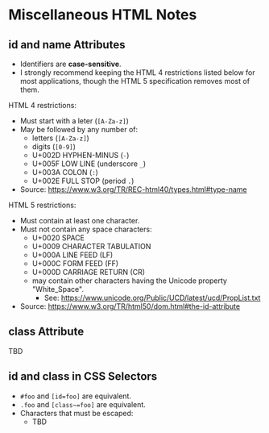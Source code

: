 # Miscellaneous HTML Notes

## id and name Attributes

-   Identifiers are **case-sensitive**.
-   I strongly recommend keeping the HTML 4 restrictions listed below
    for most applications, though the HTML 5 specification removes
    most of them.

HTML 4 restrictions:

-   Must start with a leter (`[A-Za-z]`)
-   May be followed by any number of:
    -   letters (`[A-Za-z]`)
    -   digits (`[0-9]`)
    -   U+002D HYPHEN-MINUS (`-`)
    -   U+005F LOW LINE (underscore `_`)
    -   U+003A COLON (`:`)
    -   U+002E FULL STOP (period `.`)
-   Source: <https://www.w3.org/TR/REC-html40/types.html#type-name>

HTML 5 restrictions:

-   Must contain at least one character.
-   Must not contain any space characters:
    -   U+0020 SPACE
    -   U+0009 CHARACTER TABULATION
    -   U+000A LINE FEED (LF)
    -   U+000C FORM FEED (FF)
    -   U+000D CARRIAGE RETURN (CR)
    -   may contain other characters having the Unicode property "White_Space".
        -   See: <https://www.unicode.org/Public/UCD/latest/ucd/PropList.txt>
-   Source: <https://www.w3.org/TR/html50/dom.html#the-id-attribute>

## class Attribute

TBD

## id and class in CSS Selectors

-   `#foo` and `[id=foo]` are equivalent.
-   `.foo` and `[class~=foo]` are equivalent.
-   Characters that must be escaped:
    -   TBD

